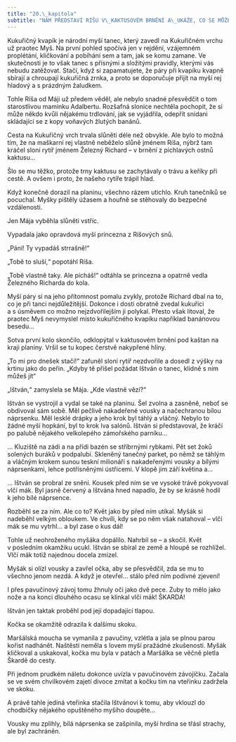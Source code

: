 ```yaml
---
title: "20.\_kapitola"
subtitle: "NÁM PŘEDSTAVÍ RÍŠU V\_KAKTUSOVÉM BRNĚNÍ A\_UKÁŽE, CO SE MŮŽE STÁT, KDYŽ SI CHCE NĚKDO UTRHNOUT VLČÍ MÁK"
---
```


Kukuřičný kvapík je národní myší tanec, který zavedl na Kukuřičném vrchu už praotec Myš. Na první pohled spočívá jen v rejdění, vzájemném proplétání, kličkování a pobíhání sem a tam, jak se komu zamane. Ve skutečnosti je to však tanec s přísnými a složitými pravidly, kterými vás nebudu zatěžovat. Stačí, když si zapamatujete, že páry při kvapíku kvapně sbírají a chroupají kukuřičná zrnka, a proto se doporučuje přijít na myší rej hladový a s prázdným žaludkem.

Tohle Ríša od Máji už předem věděl, ale nebylo snadné přesvědčit o tom starostlivou maminku Adalbertu. Rozšafná slonice nechtěla pochopit, že si může někdo kvůli nějakému trdlování, jak se vyjádřila, odepřít snídani skládající se z kopy voňavých žlutých banánů.

Cesta na Kukuřičný vrch trvala slůněti déle než obvykle. Ale bylo to možná tím, že na maškarní rej vlastně neběželo slůně jménem Ríša, nýbrž tam kráčel sloní rytíř jménem Železný Richard – v brnění z pichlavých ostnů kaktusu…

Šlo se mu těžko, protože trny kaktusu se zachytávaly o trávu a keříky při cestě. A ovšem i proto, že našeho rytíře trápil hlad.

Když konečně dorazil na planinu, všechno rázem utichlo. Kruh tanečníků se pocuchal. Myšky pištěly úžasem a houfně se stěhovaly do bezpečné vzdálenosti.

Jen Mája vyběhla slůněti vstříc.

Vypadala jako opravdová myší princezna z Ríšových snů.

„Páni! Ty vypadáš strrašně!“

„Tobě to sluší,“ popotáhl Ríša.

„Tobě vlastně taky. Ale pícháš!“ odtáhla se princezna a opatrně vedla Železného Richarda do kola.

Myší páry si na jeho přítomnost pomalu zvykly, protože Richard dbal na to, co je při tanci nejdůležitější. Dokonce i dosti obratně zvedal kukuřici a s úsměvem co možno nejzdvořilejším ji polykal. Přesto však litoval, že praotec Myš nevymyslel místo kukuřičného kvapíku například banánovou besedu…

Sotva první kolo skončilo, odklopýtal v kaktusovém brnění pod kaštan na kraji planiny. Vršil se tu kopec čerstvě nakypřené hlíny.

„To mi pro dnešek stačí!“ zafuněl sloní rytíř nezdvořile a dosedl z výšky na krtinu jako do peřin. „Kdyby tě přišel požádat Ištván o tanec, klidně s ním můžeš jít“

„Ištván,“ zamyslela se Mája. „Kde vlastně vězí?“

Ištván se vystrojil a vydal se také na planinu. Šel zvolna a zasněně, neboť se obdivoval sám sobě. Měl pečlivě nakadeřené vousky a načechranou bílou náprsenku. Měl lesklé drápky a jeho krok byl táhlý a vláčný. Nebylo to žádné myší hopkání, byl to krok lva salónů. Ištván si představoval, že kráčí po palubě nějakého velkolepého zámořského parníku…

… Kluziště na zádi a na přídi bazén se stříbrnými rybkami. Pět set žoků solených buráků v podpalubí. Skleněný tanečný parket, po němž se táhlým a vláčným krokem sunou teskní milionáři s nakadeřenými vousky a bílými náprsenkami, lehce potřísněnými ústřicemi. V klopě jim září květina a…

… Ištván se probral ze snění. Kousek před ním se ve vysoké trávě pokyvoval vlčí mák. Byl jasně červený a Ištvána hned napadlo, že by se krásně hodil k jeho bílé náprsence.

Rozběhl se za ním. Ale co to? Květ jako by před ním utíkal. Myšák si nadeběhl velkým obloukem. Ve chvíli, kdy se po něm však natahoval – vlčí mák se mu vytrhl… a byl zase o kus dál!

Tohle už neohroženého myšáka dopálilo. Nahrbil se – a skočil. Květ v posledním okamžiku ucukl. Ištván se sbíral ze země a hloupě se rozhlížel. Vlčí mák totiž najednou docela zmizel.

Myšák si olízl vousky a zavřel očka, aby se přesvědčil, zda se mu to všechno jenom nezdá. A když je otevřel… stálo před ním podivné zjevení!

I přes pavučinový závoj tomu žhnuly oči jako dvě pece. Zuby to mělo jako nože a na konci dlouhého ocasu se klinkal vlčí mák! ŠKARDA!

Ištván jen taktak proběhl pod její dopadající tlapou.

Kočka se okamžitě odrazila k dalšímu skoku.

Maršálská moucha se vymanila z pavučiny, vzlétla a jala se plnou parou kořist nadhánět. Naštěstí neměla s lovem myší pražádné zkušenosti. Myšák kličkoval a uskakoval, kočka mu byla v patách a Maršálka se věčně pletla Škardě do cesty.

Při jednom prudkém náletu dokonce uvízla v pavučinovém závojíčku. Začala se ve svém chvilkovém zajetí divoce zmítat a kočku tím na vteřinku zadržela ve skoku.

A právě tahle jediná vteřinka stačila Ištvánovi k tomu, aby vklouzl do chodbičky nějakého opuštěného myšího doupěte…

Vousky mu zplihly, bílá náprsenka se zašpinila, myší hrdina se třásl strachy, ale byl zachráněn.
